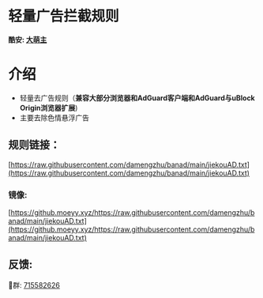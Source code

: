 # 轻量广告拦截规则
**酷安: [大萌主](http://www.coolapk.com/u/843395)**
# 介绍
* 轻量去广告规则（**兼容大部分浏览器和AdGuard客户端和AdGuard与uBlock Origin浏览器扩展**)
* 主要去除色情悬浮广告

## 规则链接：
[https://raw.githubusercontent.com/damengzhu/banad/main/jiekouAD.txt](https://raw.githubusercontent.com/damengzhu/banad/main/jiekouAD.txt) 
### 镜像: 
[https://github.moeyy.xyz/https://raw.githubusercontent.com/damengzhu/banad/main/jiekouAD.txt](https://github.moeyy.xyz/https://raw.githubusercontent.com/damengzhu/banad/main/jiekouAD.txt)

## 反馈: 
🐧群: [715582626](https://jq.qq.com/?_wv=1027&k=1jx8rV2k) 
 

